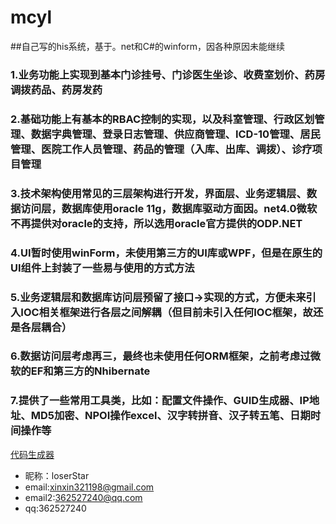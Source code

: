 # mcyl
##自己写的his系统，基于。net和C#的winform，因各种原因未能继续
### 1.业务功能上实现到基本门诊挂号、门诊医生坐诊、收费室划价、药房调拨药品、药房发药
### 2.基础功能上有基本的RBAC控制的实现，以及科室管理、行政区划管理、数据字典管理、登录日志管理、供应商管理、ICD-10管理、居民管理、医院工作人员管理、药品的管理（入库、出库、调拨）、诊疗项目管理
### 3.技术架构使用常见的三层架构进行开发，界面层、业务逻辑层、数据访问层，数据库使用oracle 11g，数据库驱动方面因。net4.0微软不再提供对oracle的支持，所以选用oracle官方提供的ODP.NET
### 4.UI暂时使用winForm，未使用第三方的UI库或WPF，但是在原生的UI组件上封装了一些易与使用的方式方法
### 5.业务逻辑层和数据库访问层预留了接口->实现的方式，方便未来引入IOC相关框架进行各层之间解耦（但目前未引入任何IOC框架，故还是各层耦合）
### 6.数据访问层考虑再三，最终也未使用任何ORM框架，之前考虑过微软的EF和第三方的Nhibernate
### 7.提供了一些常用工具类，比如：配置文件操作、GUID生成器、IP地址、MD5加密、NPOI操作excel、汉字转拼音、汉子转五笔、日期时间操作等

[代码生成器](https://github.com/xinxin321198/mcylCodeGenerator)

* 昵称：loserStar<br/>
* email:xinxin321198@gmail.com<br/>
* email2:362527240@qq.com<br/>
* qq:362527240<br/>
